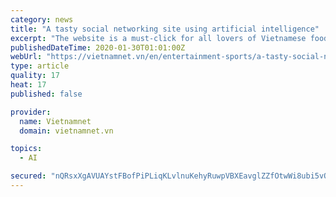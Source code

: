 ```yaml
---
category: news
title: "A tasty social networking site using artificial intelligence"
excerpt: "The website is a must-click for all lovers of Vietnamese food. - Photo baotintuc.vn Hatto.vn uses artificial intelligence to analyse images and content. It already has more than 360,000 recipes showcasing some of the best, and tasty, Vietnamese dishes. Its name comes from the Japanese word for heart, and is packed with recipes and great places ..."
publishedDateTime: 2020-01-30T01:01:00Z
webUrl: "https://vietnamnet.vn/en/entertainment-sports/a-tasty-social-networking-site-using-artificial-intelligence-612309.html"
type: article
quality: 17
heat: 17
published: false

provider:
  name: Vietnamnet
  domain: vietnamnet.vn

topics:
  - AI

secured: "nQRsxXgAVUAYstFBofPiPLiqKLvlnuKehyRuwpVBXEavglZZfOtwWi8ubi5vOiRn/fux9mMAxOaLgD5SGM4jWtGZI9rQWvHByLdRaeE1YdoiV3HKoGhIt+iWfmUhQxt0aVdZexCakJmk2WAZGIFHiXpOPyZKwkWHQJZezAUlgeGjYe2LTrAYjqmw0v66HTbNRt926Y4K6oWy8RJyMo7bAyzLLWz2onQP20TyDMVudoPR3x+rt+ra4+3Jr92sGHN2UwMWWKEjFleomgp2XhUe5qJ2WkDMMwTRodBwrKPF+4fLEF7vFxUvDEzwS7XUpBFGbnwiDg3LXep7WV/+ABUnpsfc9IMcYyoCrMAsZDgGlLyS3v2RHcteomcizZepBT+9TzaJFEdprOavtqwnF5aBCvMHvb+WwB9/SQ0QfiYfHwJfAKo9AC0Rk0FSIydstuhT2Oj1++wR/52W68a6QefV+pNeHhAM6NOpi32VBfuLLy8=;GQtpfTxhCtOfwUmx8/Ub4A=="
---
```


